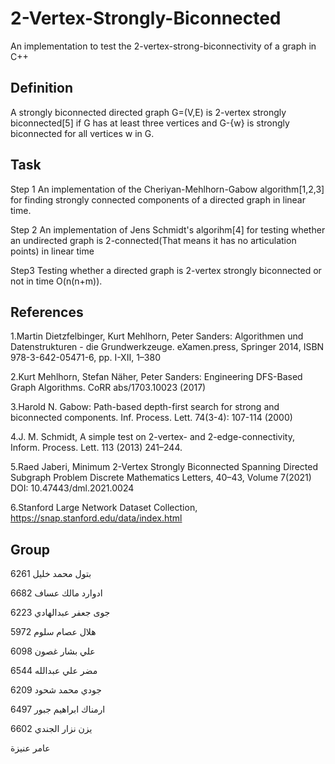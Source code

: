 # 2-Vertex-Strongly-Biconnected
An implementation to test the 2-vertex-strong-biconnectivity of a graph in C++
## Definition
A strongly biconnected directed graph G=(V,E) is 2-vertex strongly biconnected[5] if G has at least three vertices and G-{w} is strongly biconnected for all vertices w in G.  

## Task
Step 1 An implementation of the Cheriyan-Mehlhorn-Gabow algorithm[1,2,3] for finding strongly connected components of a directed graph in linear time. 

Step 2 An implementation of Jens Schmidt's algorihm[4] for testing whether an undirected graph is 2-connected(That means it has no articulation points) in linear time

Step3 Testing whether a directed graph is 2-vertex strongly biconnected or not in time O(n(n+m)).

## References
1.Martin Dietzfelbinger, Kurt Mehlhorn, Peter Sanders: Algorithmen und Datenstrukturen - die Grundwerkzeuge. eXamen.press, Springer 2014, ISBN 978-3-642-05471-6, pp. I-XII, 1–380

2.Kurt Mehlhorn, Stefan Näher, Peter Sanders: Engineering DFS-Based Graph Algorithms. CoRR abs/1703.10023 (2017)

3.Harold N. Gabow: Path-based depth-first search for strong and biconnected components. Inf. Process. Lett. 74(3-4): 107-114 (2000)

4.J. M. Schmidt, A simple test on 2-vertex- and 2-edge-connectivity, Inform. Process. Lett. 113 (2013) 241–244.

5.Raed Jaberi, Minimum 2-Vertex Strongly Biconnected Spanning Directed Subgraph Problem Discrete Mathematics Letters, 40–43, Volume 7(2021) DOI: 10.47443/dml.2021.0024

6.Stanford Large Network Dataset Collection, https://snap.stanford.edu/data/index.html

## Group
بتول محمد خليل 6261

ادوارد مالك عساف 6682

جوى جعفر عبدالهادي 6223

هلال عصام سلوم 5972

علي بشار غصون 6098

مضر علي عبدالله 6544

جودي محمد شحود 6209

ارمناك ابراهيم جبور 6497

يزن نزار الجندي 6602

عامر عنيزة
